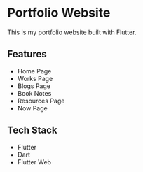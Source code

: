 # Portfolio Website

This is my portfolio website built with Flutter.

## Features

- Home Page
- Works Page
- Blogs Page
- Book Notes
- Resources Page
- Now Page

## Tech Stack

- Flutter
- Dart
- Flutter Web
